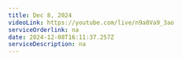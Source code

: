 ```yaml
---
title: Dec 8, 2024
videoLink: https://youtube.com/live/n9a8Va9_3ao
serviceOrderlink: na
date: 2024-12-08T16:11:37.257Z
serviceDescription: n﻿a
---
```

